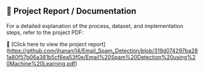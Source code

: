 ## 📄 Project Report / Documentation

For a detailed explanation of the process, dataset, and implementation steps, refer to the project PDF:

🔗 [Click here to view the project report] (https://github.com/jhanani14/Email_Spam_Detection/blob/319d074297ba281a80f57b06a381b5cf6ea53f0e/Email%20Spam%20Detection%20using%20Machine%20Learning.pdf)
